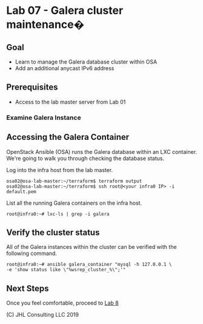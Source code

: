 # Lab 07 - Galera cluster maintenance�

## Goal

* Learn to manage the Galera database cluster within OSA
* Add an additional anycast IPv6 address

## Prerequisites

* Access to the lab master server from Lab 01

### Examine Galera Instance

## Accessing the Galera Container

OpenStack Ansible (OSA) runs the Galera database within an LXC container. We're going to walk you through checking the database status.

Log into the infra host from the lab master.

```
osa02@osa-lab-master:~/terraform$ terraform output
osa02@osa-lab-master:~/terraform$ ssh root@<your infra0 IP> -i default.pem
```

List all the running Galera containers on the infra host.
```
root@infra0:~# lxc-ls | grep -i galera
```

## Verify the cluster status

All of the Galera instances within the cluster can be verified with the following command.

```
root@infra0:~# ansible galera_container "mysql -h 127.0.0.1 \
-e 'show status like \"%wsrep_cluster_%\";'"
```

## Next Steps

Once you feel comfortable, proceed to [Lab 8](Lab08.md)

(C) JHL Consulting LLC 2019